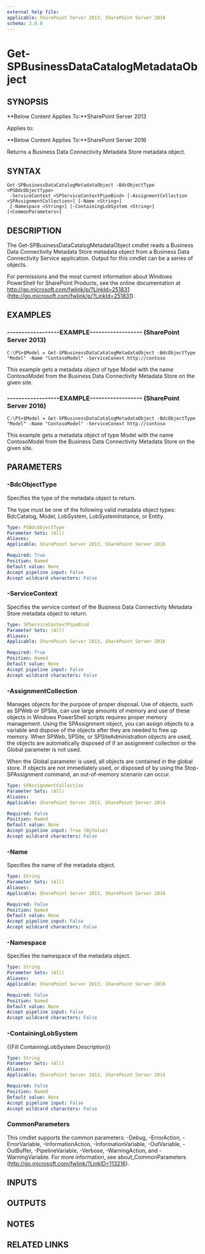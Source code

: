 ```yaml
---
external help file: 
applicable: SharePoint Server 2013, SharePoint Server 2016
schema: 2.0.0
---
```


# Get-SPBusinessDataCatalogMetadataObject

## SYNOPSIS
**Below Content Applies To:**SharePoint Server 2013

Applies to:

**Below Content Applies To:**SharePoint Server 2016

Returns a Business Data Connectivity Metadata Store metadata object.



## SYNTAX

```
Get-SPBusinessDataCatalogMetadataObject -BdcObjectType <PSBdcObjectType>
 -ServiceContext <SPServiceContextPipeBind> [-AssignmentCollection <SPAssignmentCollection>] [-Name <String>]
 [-Namespace <String>] [-ContainingLobSystem <String>] [<CommonParameters>]
```

## DESCRIPTION
The Get-SPBusinessDataCatalogMetadataObject cmdlet reads a Business Data Connectivity Metadata Store metadata object from a Business Data Connectivity Service application.
Output for this cmdlet can be a series of objects.

For permissions and the most current information about Windows PowerShell for SharePoint Products, see the online documentation at http://go.microsoft.com/fwlink/p/?LinkId=251831 (http://go.microsoft.com/fwlink/p/?LinkId=251831).

## EXAMPLES

### ------------------EXAMPLE------------------ (SharePoint Server 2013)
```
C:\PS>$Model = Get-SPBusinessDataCatalogMetadataObject -BdcObjectType "Model" -Name "ContosoModel" -ServiceConext http://contoso
```

This example gets a metadata object of type Model with the name ContosoModel from the Business Data Connectivity Metadata Store on the given site.

### ------------------EXAMPLE------------------ (SharePoint Server 2016)
```
C:\PS>$Model = Get-SPBusinessDataCatalogMetadataObject -BdcObjectType "Model" -Name "ContosoModel" -ServiceConext http://contoso
```

This example gets a metadata object of type Model with the name ContosoModel from the Business Data Connectivity Metadata Store on the given site.

## PARAMETERS

### -BdcObjectType
Specifies the type of the metadata object to return.

The type must be one of the following valid metadata object types: BdcCatalog, Model, LobSystem, LobSystemInstance, or Entity.

```yaml
Type: PSBdcObjectType
Parameter Sets: (All)
Aliases: 
Applicable: SharePoint Server 2013, SharePoint Server 2016

Required: True
Position: Named
Default value: None
Accept pipeline input: False
Accept wildcard characters: False
```

### -ServiceContext
Specifies the service context of the Business Data Connectivity Metadata Store metadata object to return.

```yaml
Type: SPServiceContextPipeBind
Parameter Sets: (All)
Aliases: 
Applicable: SharePoint Server 2013, SharePoint Server 2016

Required: True
Position: Named
Default value: None
Accept pipeline input: False
Accept wildcard characters: False
```

### -AssignmentCollection
Manages objects for the purpose of proper disposal.
Use of objects, such as SPWeb or SPSite, can use large amounts of memory and use of these objects in Windows PowerShell scripts requires proper memory management.
Using the SPAssignment object, you can assign objects to a variable and dispose of the objects after they are needed to free up memory.
When SPWeb, SPSite, or SPSiteAdministration objects are used, the objects are automatically disposed of if an assignment collection or the Global parameter is not used.

When the Global parameter is used, all objects are contained in the global store.
If objects are not immediately used, or disposed of by using the Stop-SPAssignment command, an out-of-memory scenario can occur.

```yaml
Type: SPAssignmentCollection
Parameter Sets: (All)
Aliases: 
Applicable: SharePoint Server 2013, SharePoint Server 2016

Required: False
Position: Named
Default value: None
Accept pipeline input: True (ByValue)
Accept wildcard characters: False
```

### -Name
Specifies the name of the metadata object.

```yaml
Type: String
Parameter Sets: (All)
Aliases: 
Applicable: SharePoint Server 2013, SharePoint Server 2016

Required: False
Position: Named
Default value: None
Accept pipeline input: False
Accept wildcard characters: False
```

### -Namespace
Specifies the namespace of the metadata object.

```yaml
Type: String
Parameter Sets: (All)
Aliases: 
Applicable: SharePoint Server 2013, SharePoint Server 2016

Required: False
Position: Named
Default value: None
Accept pipeline input: False
Accept wildcard characters: False
```

### -ContainingLobSystem
{{Fill ContainingLobSystem Description}}

```yaml
Type: String
Parameter Sets: (All)
Aliases: 
Applicable: SharePoint Server 2013, SharePoint Server 2016

Required: False
Position: Named
Default value: None
Accept pipeline input: False
Accept wildcard characters: False
```

### CommonParameters
This cmdlet supports the common parameters: -Debug, -ErrorAction, -ErrorVariable, -InformationAction, -InformationVariable, -OutVariable, -OutBuffer, -PipelineVariable, -Verbose, -WarningAction, and -WarningVariable. For more information, see about_CommonParameters (http://go.microsoft.com/fwlink/?LinkID=113216).

## INPUTS

## OUTPUTS

## NOTES

## RELATED LINKS

